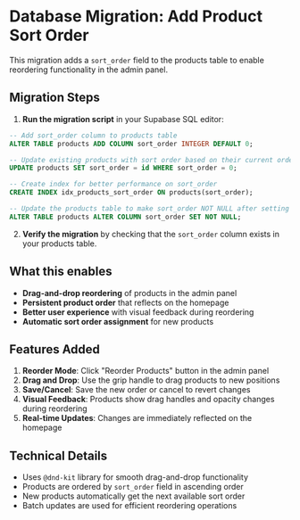# Database Migration: Add Product Sort Order

This migration adds a `sort_order` field to the products table to enable reordering functionality in the admin panel.

## Migration Steps

1. **Run the migration script** in your Supabase SQL editor:

```sql
-- Add sort_order column to products table
ALTER TABLE products ADD COLUMN sort_order INTEGER DEFAULT 0;

-- Update existing products with sort order based on their current order
UPDATE products SET sort_order = id WHERE sort_order = 0;

-- Create index for better performance on sort_order
CREATE INDEX idx_products_sort_order ON products(sort_order);

-- Update the products table to make sort_order NOT NULL after setting default values
ALTER TABLE products ALTER COLUMN sort_order SET NOT NULL;
```

2. **Verify the migration** by checking that the `sort_order` column exists in your products table.

## What this enables

- **Drag-and-drop reordering** of products in the admin panel
- **Persistent product order** that reflects on the homepage
- **Better user experience** with visual feedback during reordering
- **Automatic sort order assignment** for new products

## Features Added

1. **Reorder Mode**: Click "Reorder Products" button in the admin panel
2. **Drag and Drop**: Use the grip handle to drag products to new positions
3. **Save/Cancel**: Save the new order or cancel to revert changes
4. **Visual Feedback**: Products show drag handles and opacity changes during reordering
5. **Real-time Updates**: Changes are immediately reflected on the homepage

## Technical Details

- Uses `@dnd-kit` library for smooth drag-and-drop functionality
- Products are ordered by `sort_order` field in ascending order
- New products automatically get the next available sort order
- Batch updates are used for efficient reordering operations 